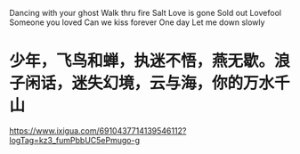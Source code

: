 Dancing with your ghost
Walk thru fire
Salt
Love is gone
Sold out
Lovefool
Someone you loved
Can we kiss forever
One day
Let me down slowly

# 少年，飞鸟和蝉，执迷不悟，燕无歇。浪子闲话，迷失幻境，云与海，你的万水千山
https://www.ixigua.com/6910437714139546112?logTag=kz3_fumPbbUC5ePmugo-g
